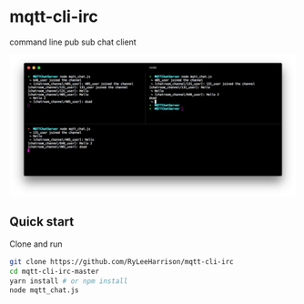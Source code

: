# mqtt-cli-irc
command line pub sub chat client

![preview](/screenshot.png?raw=true)

## Quick start

Clone and run

```sh
git clone https://github.com/RyLeeHarrison/mqtt-cli-irc
cd mqtt-cli-irc-master
yarn install # or npm install
node mqtt_chat.js
```
